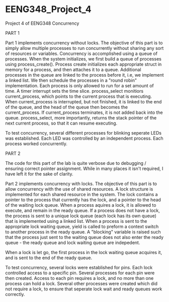 # EENG348_Project_4
Project 4 of EENG348 Concurrency 

PART 1

Part 1 implements concurrency without locks. The objective of this part is to simply allow multiple processes to run concurrently without sharing any sort of resources or variables. Concurrency is accomplished using a queue of processes. When the system initializes, we first build a queue of processes using process_create(). Process create initializes each appropriate struct in memory for a process, and then attaches it to a queue. Additional processes in the queue are linked to the process before it, i.e, we implement a linked list. We then schedule the processes in a "round robin" implementation. Each process is only allowed to run for a set amount of time. A timer interrupt sets the time slice. process_select monitiors current_process, which points to the current process that is executing. When current_process is interrupted, but not finished, it is linked to the end of the queue, and the head of the queue then becomes the current_process. If current_process terminates, it is not added back into the queue. process_select, more importantly, returns the stack pointer of the next current process, so that it can resume executing.

To test concurrency, several different processes for blinking seperate LEDs was established. Each LED was controlled by an independent process. Each process worked concurrently.

PART 2 

The code for this part of the lab is quite verbose due to debugging / ensuring correct pointer assignment. While in many places it isn't required, I have left it for the sake of clarity. 

Part 2 implements concurrency with locks. The objective of this part is to allow concurrency with the use of shared resources. A lock structure is implemented for each shared resource in the system. The lock contains a pointer to the process that currently has the lock, and a pointer to the head of the waiting lock queue. When a process aquires a lock, it is allowed to execute, and remain in the ready queue. If a process does not have a lock, the process is sent to a unique lock queue (each lock has its own queue) that is implemented using a linked list. When a process is sent to the appropriate lock waiting queue, yield is called to preform a context switch to another process in the ready queue. A "blocking" variable is raised such that the process just sent to the waiting queue does not also enter the ready queue - the ready queue and lock waiting queue are indepedent.

When a lock is let go, the first process in the lock waiting queue acquires it, and is sent to the end of the ready queue. 

To test concurrency, several locks were established for pins. Each lock controlled access to a specific pin. Several processes for each pin were then created. Access to each pin requires a lock, and no more than one process can hold a lock. Several other processes were created which did not require a lock, to ensure that seperate lock wait and ready queues work correctly. 
